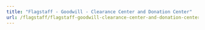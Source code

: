 ```yaml
---
title: "Flagstaff - Goodwill - Clearance Center and Donation Center"
url: /flagstaff/flagstaff-goodwill-clearance-center-and-donation-center/
---
```

